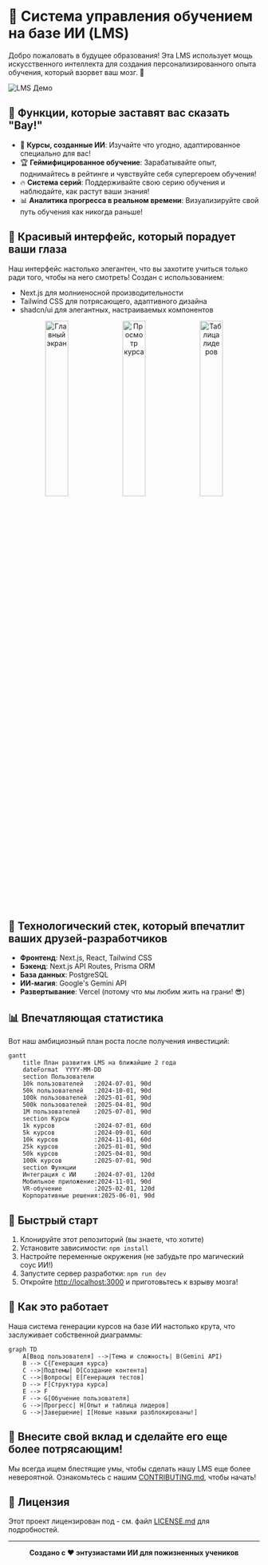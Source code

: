 # 🚀 Система управления обучением на базе ИИ (LMS)

Добро пожаловать в будущее образования! Эта LMS использует мощь искусственного интеллекта для создания персонализированного опыта обучения, который взорвет ваш мозг. 🤯

![LMS Демо](https://your-demo-gif-url.gif)

## 🌟 Функции, которые заставят вас сказать "Вау!"

- 🧠 **Курсы, созданные ИИ**: Изучайте что угодно, адаптированное специально для вас!
- 🏆 **Геймифицированное обучение**: Зарабатывайте опыт, поднимайтесь в рейтинге и чувствуйте себя супергероем обучения!
- 🔥 **Система серий**: Поддерживайте свою серию обучения и наблюдайте, как растут ваши знания!
- 📊 **Аналитика прогресса в реальном времени**: Визуализируйте свой путь обучения как никогда раньше!

## 🎨 Красивый интерфейс, который порадует ваши глаза

Наш интерфейс настолько элегантен, что вы захотите учиться только ради того, чтобы на него смотреть! Создан с использованием:

- Next.js для молниеносной производительности
- Tailwind CSS для потрясающего, адаптивного дизайна
- shadcn/ui для элегантных, настраиваемых компонентов

<div align="center">
  <img src="https://via.placeholder.com/300x200.png?text=Главный+экран" alt="Главный экран" width="30%">
  <img src="https://via.placeholder.com/300x200.png?text=Просмотр+курса" alt="Просмотр курса" width="30%">
  <img src="https://via.placeholder.com/300x200.png?text=Таблица+лидеров" alt="Таблица лидеров" width="30%">
</div>

## 🧪 Технологический стек, который впечатлит ваших друзей-разработчиков

- **Фронтенд**: Next.js, React, Tailwind CSS
- **Бэкенд**: Next.js API Routes, Prisma ORM
- **База данных**: PostgreSQL
- **ИИ-магия**: Google's Gemini API
- **Развертывание**: Vercel (потому что мы любим жить на грани! 😎)

## 📊 Впечатляющая статистика

Вот наш амбициозный план роста после получения инвестиций:
``` mermaid 
gantt
    title План развития LMS на ближайшие 2 года
    dateFormat  YYYY-MM-DD
    section Пользователи
    10k пользователей   :2024-07-01, 90d
    50k пользователей   :2024-10-01, 90d
    100k пользователей  :2025-01-01, 90d
    500k пользователей  :2025-04-01, 90d
    1M пользователей    :2025-07-01, 90d
    section Курсы
    1k курсов           :2024-07-01, 60d
    5k курсов           :2024-09-01, 60d
    10k курсов          :2024-11-01, 60d
    25k курсов          :2025-01-01, 90d
    50k курсов          :2025-04-01, 90d
    100k курсов         :2025-07-01, 90d
    section Функции
    Интеграция с ИИ     :2024-07-01, 120d
    Мобильное приложение:2024-11-01, 90d
    VR-обучение         :2025-02-01, 120d
    Корпоративные решения:2025-06-01, 90d
```

## 🚀 Быстрый старт

1. Клонируйте этот репозиторий (вы знаете, что хотите)
2. Установите зависимости: `npm install`
3. Настройте переменные окружения (не забудьте про магический соус ИИ!)
4. Запустите сервер разработки: `npm run dev`
5. Откройте [http://localhost:3000](http://localhost:3000) и приготовьтесь к взрыву мозга!

## 🧠 Как это работает

Наша система генерации курсов на базе ИИ настолько крута, что заслуживает собственной диаграммы:
``` mermaid 
graph TD
    A[Ввод пользователя] -->|Тема и сложность| B(Gemini API)
    B --> C{Генерация курса}
    C -->|Подтемы| D[Создание контента]
    C -->|Вопросы| E[Генерация тестов]
    D --> F[Структура курса]
    E --> F
    F --> G[Обучение пользователя]
    G -->|Прогресс| H[Опыт и таблица лидеров]
    G -->|Завершение| I[Новые навыки разблокированы!]
```

## 🌈 Внесите свой вклад и сделайте его еще более потрясающим!

Мы всегда ищем блестящие умы, чтобы сделать нашу LMS еще более невероятной. Ознакомьтесь с нашим [CONTRIBUTING.md](CONTRIBUTING.md), чтобы начать!

## 📜 Лицензия

Этот проект лицензирован под - см. файл [LICENSE.md](LICENSE.md) для подробностей.

---

<div align="center">
  <strong>Создано с ❤️ энтузиастами ИИ для пожизненных учеников</strong>
</div>